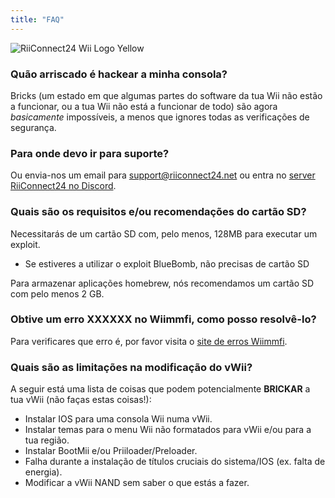```yaml
---
title: "FAQ"
---
```


![RiiConnect24 Wii Logo Yellow](/images/Wii_Yellow_Gray.jpg)

### Quão arriscado é hackear a minha consola?
Bricks (um estado em que algumas partes do software da tua Wii não estão a funcionar, ou a tua Wii não está a funcionar de todo) são agora *basicamente* impossíveis, a menos que ignores todas as verificações de segurança.

### Para onde devo ir para suporte?
Ou envia-nos um email para support@riiconnect24.net ou entra no [server RiiConnect24 no Discord](https://discord.gg/b4Y7jfD).

### Quais são os requisitos e/ou recomendações do cartão SD?
Necessitarás de um cartão SD com, pelo menos, 128MB para executar um exploit.

- Se estiveres a utilizar o exploit BlueBomb, não precisas de cartão SD

Para armazenar aplicações homebrew, nós recomendamos um cartão SD com pelo menos 2 GB.

### Obtive um erro XXXXXX no Wiimmfi, como posso resolvê-lo?
Para verificares que erro é, por favor visita o [site de erros Wiimmfi](https://wiimmfi.de/error).

### Quais são as limitações na modificação do vWii?
A seguir está uma lista de coisas que podem potencialmente **BRICKAR** a tua vWii (não faças estas coisas!):
* Instalar IOS para uma consola Wii numa vWii.
* Instalar temas para o menu Wii não formatados para vWii e/ou para a tua região.
* Instalar BootMii e/ou Priiloader/Preloader.
* Falha durante a instalação de títulos cruciais do sistema/IOS (ex. falta de energia).
* Modificar a vWii NAND sem saber o que estás a fazer.
